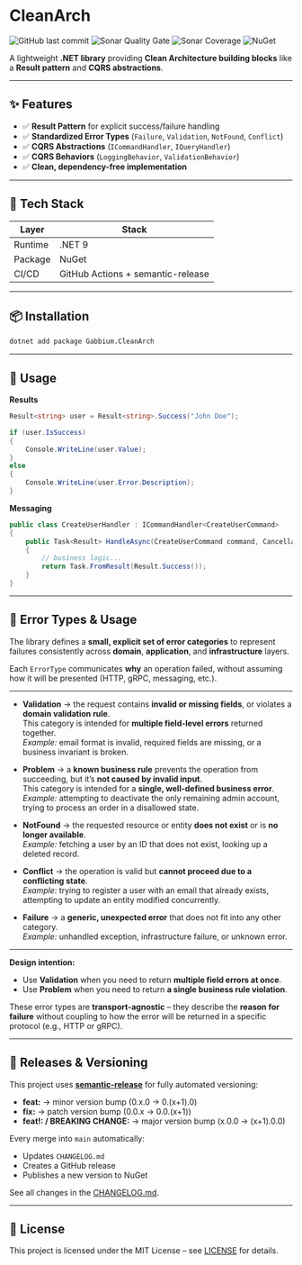 # CleanArch

![GitHub last commit](https://img.shields.io/github/last-commit/gabbium/dotnet-cleanarch)
![Sonar Quality Gate](https://img.shields.io/sonar/quality_gate/gabbium_dotnet-cleanarch?server=https%3A%2F%2Fsonarcloud.io)
![Sonar Coverage](https://img.shields.io/sonar/coverage/gabbium_dotnet-cleanarch?server=https%3A%2F%2Fsonarcloud.io)
![NuGet](https://img.shields.io/nuget/v/Gabbium.CleanArch)

A lightweight **.NET library** providing **Clean Architecture building blocks** like a **Result pattern** and **CQRS abstractions**.

---

## ✨ Features

- ✅ **Result Pattern** for explicit success/failure handling
- ✅ **Standardized Error Types** (`Failure`, `Validation`, `NotFound`, `Conflict`)
- ✅ **CQRS Abstractions** (`ICommandHandler`, `IQueryHandler`)
- ✅ **CQRS Behaviors** (`LoggingBehavior`, `ValidationBehavior`)
- ✅ **Clean, dependency-free implementation**

---

## 🧱 Tech Stack

| Layer   | Stack                             |
| ------- | --------------------------------- |
| Runtime | .NET 9                            |
| Package | NuGet                             |
| CI/CD   | GitHub Actions + semantic-release |

---

## 📦 Installation

```bash
dotnet add package Gabbium.CleanArch
```

---

## 🚀 Usage

**Results**

```csharp
Result<string> user = Result<string>.Success("John Doe");

if (user.IsSuccess)
{
    Console.WriteLine(user.Value);
}
else
{
    Console.WriteLine(user.Error.Description);
}
```

**Messaging**

```csharp
public class CreateUserHandler : ICommandHandler<CreateUserCommand>
{
    public Task<Result> HandleAsync(CreateUserCommand command, CancellationToken ct)
    {
        // business logic...
        return Task.FromResult(Result.Success());
    }
}
```

---

## 🧱 Error Types & Usage

The library defines a **small, explicit set of error categories** to represent failures consistently across **domain**, **application**, and **infrastructure** layers.

Each `ErrorType` communicates **why** an operation failed, without assuming how it will be presented (HTTP, gRPC, messaging, etc.).

---

- **Validation** → the request contains **invalid or missing fields**, or violates a **domain validation rule**.  
  This category is intended for **multiple field-level errors** returned together.  
  _Example:_ email format is invalid, required fields are missing, or a business invariant is broken.

- **Problem** → a **known business rule** prevents the operation from succeeding, but it’s **not caused by invalid input**.  
  This category is intended for a **single, well-defined business error**.  
  _Example:_ attempting to deactivate the only remaining admin account, trying to process an order in a disallowed state.

- **NotFound** → the requested resource or entity **does not exist** or is **no longer available**.  
  _Example:_ fetching a user by an ID that does not exist, looking up a deleted record.

- **Conflict** → the operation is valid but **cannot proceed due to a conflicting state**.  
  _Example:_ trying to register a user with an email that already exists, attempting to update an entity modified concurrently.

- **Failure** → a **generic, unexpected error** that does not fit into any other category.  
  _Example:_ unhandled exception, infrastructure failure, or unknown error.

---

**Design intention:**  

- Use **Validation** when you need to return **multiple field errors at once**.  
- Use **Problem** when you need to return **a single business rule violation**.  

These error types are **transport-agnostic** – they describe the **reason for failure** without coupling to how the error will be returned in a specific protocol (e.g., HTTP or gRPC).

---

## 🔄 Releases & Versioning

This project uses **[semantic-release](https://semantic-release.gitbook.io/semantic-release/)** for fully automated versioning:

- **feat:** → minor version bump (0.x.0 → 0.(x+1).0)
- **fix:** → patch version bump (0.0.x → 0.0.(x+1))
- **feat!: / BREAKING CHANGE:** → major version bump (x.0.0 → (x+1).0.0)

Every merge into `main` automatically:

- Updates `CHANGELOG.md`
- Creates a GitHub release
- Publishes a new version to NuGet

See all changes in the [CHANGELOG.md](./CHANGELOG.md).

---

## 🪪 License

This project is licensed under the MIT License – see [LICENSE](LICENSE) for details.
